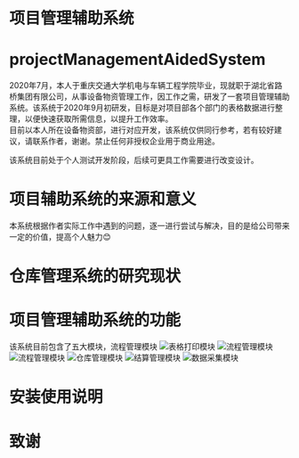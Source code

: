 项目管理辅助系统
==

# projectManagementAidedSystem
2020年7月，本人于重庆交通大学机电与车辆工程学院毕业，现就职于湖北省路桥集团有限公司，从事设备物资管理工作，因工作之需，研发了一套项目管理辅助系统。该系统于2020年9月初研发，目标是对项目部各个部门的表格数据进行整理，以便快速获取所需信息，以提升工作效率。<br>目前以本人所在设备物资部，进行对应开发，该系统仅供同行参考，若有较好建议，请联系作者，谢谢。禁止任何非授权企业用于商业用途。

该系统目前处于个人测试开发阶段，后续可更具工作需要进行改变设计。

# 项目辅助系统的来源和意义
本系统根据作者实际工作中遇到的问题，逐一进行尝试与解决，目的是给公司带来一定的价值，提高个人魅力:blush:

# 仓库管理系统的研究现状

# 项目管理辅助系统的功能
该系统目前包含了五大模块，流程管理模块
![表格打印模块](https://github.com/FrankZhou-jun/projectManagerAidedSystem/raw/main/images/表格打印模块.png)
![流程管理模块](https://github.com/FrankZhou-jun/projectManagerAidedSystem/raw/main/images/流程管理模块.png)
![流程管理模块](https://github.com/FrankZhou-jun/projectManagerAidedSystem/raw/main/images/流程管理模块.png)
![仓库管理模块](https://github.com/FrankZhou-jun/projectManagerAidedSystem/raw/main/images/仓库管理模块.jpg)
![结算管理模块](https://github.com/FrankZhou-jun/projectManagerAidedSystem/raw/main/images/结算管理模块.jpg)
![数据采集模块](https://github.com/FrankZhou-jun/projectManagerAidedSystem/raw/main/images/数据采集模块.jpg)
# 安装使用说明

# 致谢

